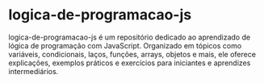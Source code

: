# logica-de-programacao-js
logica-de-programacao-js é um repositório dedicado ao aprendizado de lógica de programação com JavaScript. Organizado em tópicos como variáveis, condicionais, laços, funções, arrays, objetos e mais, ele oferece explicações, exemplos práticos e exercícios para iniciantes e aprendizes intermediários.
